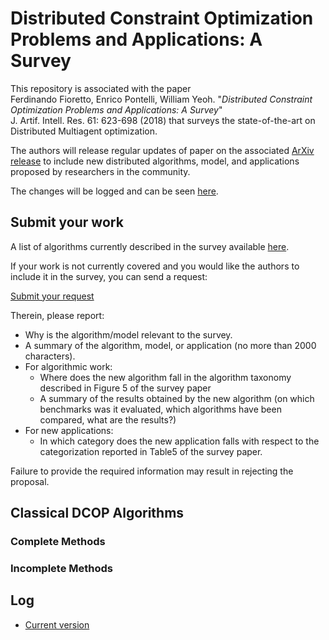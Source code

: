 # Distributed Constraint Optimization Problems and Applications: A Survey

This repository is associated with the paper  
  Ferdinando Fioretto, Enrico Pontelli, William Yeoh. 
  "_Distributed Constraint Optimization Problems and Applications: A Survey_"  
  J. Artif. Intell. Res. 61: 623-698 (2018) 
that surveys the state-of-the-art on Distributed Multiagent optimization. 

The authors will release regular updates of paper on the associated [ArXiv release](https://arxiv.org/abs/1602.06347) 
to include new distributed algorithms, model, and applications proposed by researchers in the community. 

The changes will be logged and can be seen [here](#log).

## Submit your work

A list of algorithms currently described in the survey available [here](#algorighms). 

If your work is not currently covered and you would like the authors to include it 
in the survey, you can send a request: 

[Submit your request](https://forms.gle/neSjptZocJT3VVzf9)

Therein, please report:
- Why is the algorithm/model relevant to the survey.
- A summary of the algorithm, model, or application (no more than 2000 characters).
- For algorithmic work: 
  + Where does the new algorithm fall in the algorithm taxonomy described in Figure 5 of the survey paper
  + A summary of the results obtained by the new algorithm (on which benchmarks was it evaluated, 
  which algorithms have been compared, what are the results?)
- For new applications: 
  + In which category does the new application falls with respect to the categorization 
  reported in Table5 of the survey paper.

Failure to provide the required information may result in rejecting the proposal. 

<a name="algorithms">
  
## Classical DCOP Algorithms 

### Complete Methods 

### Incomplete Methods


<a name="log">
  
## Log
- [Current version]()

